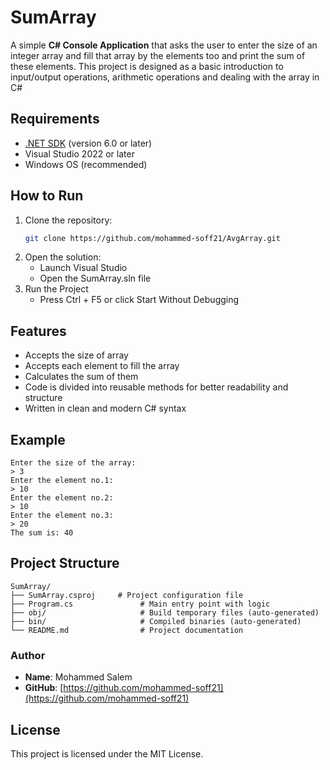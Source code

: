 # SumArray

A simple **C# Console Application** that asks the user to enter the size of an integer array and fill that array by the elements too and print the sum of these elements.
This project is designed as a basic introduction to input/output operations, arithmetic operations and dealing with the array in C#

## Requirements
- [.NET SDK](https://dotnet.microsoft.com/en-us/download) (version 6.0 or later)
- Visual Studio 2022 or later
- Windows OS (recommended)

## How to Run
1. Clone the repository:
   ```bash
   git clone https://github.com/mohammed-soff21/AvgArray.git
2. Open the solution:
   - Launch Visual Studio
   - Open the SumArray.sln file
3. Run the Project
   - Press Ctrl + F5 or click Start Without Debugging

## Features
- Accepts the size of array
- Accepts each element to fill the array
- Calculates the sum of them
- Code is divided into reusable methods for better readability and structure
- Written in clean and modern C# syntax

## Example
```text
Enter the size of the array:
> 3
Enter the element no.1:
> 10
Enter the element no.2:
> 10
Enter the element no.3:
> 20
The sum is: 40
```
## Project Structure
```text
SumArray/
├── SumArray.csproj     # Project configuration file
├── Program.cs               # Main entry point with logic
├── obj/                     # Build temporary files (auto-generated)
├── bin/                     # Compiled binaries (auto-generated)
└── README.md                # Project documentation
```

### Author
- **Name**: Mohammed Salem
- **GitHub**: 
[https://github.com/mohammed-soff21](https://github.com/mohammed-soff21)

## License
This project is licensed under the MIT License.
